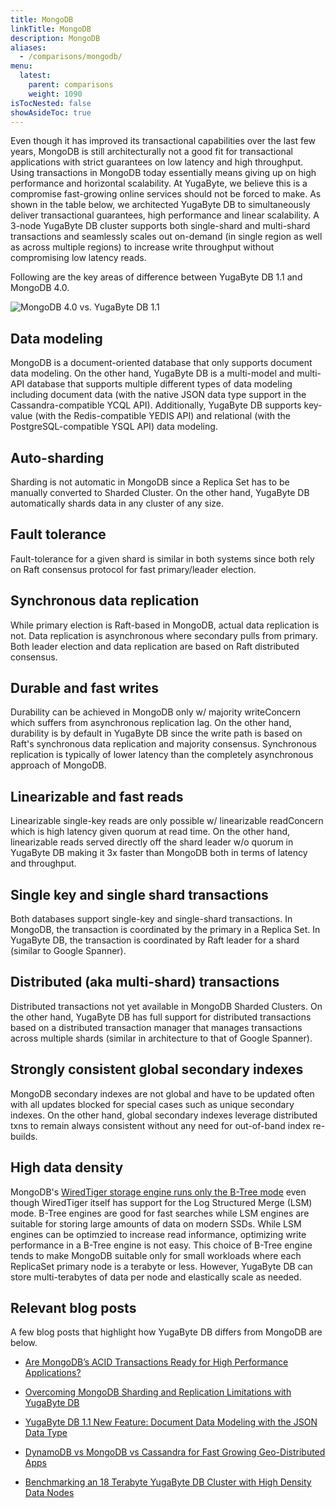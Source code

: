 ```yaml
---
title: MongoDB
linkTitle: MongoDB
description: MongoDB
aliases:
  - /comparisons/mongodb/
menu:
  latest:
    parent: comparisons
    weight: 1090
isTocNested: false
showAsideToc: true
---
```


Even though it has improved its transactional capabilities over the last few years, MongoDB is still architecturally not a good fit for transactional applications with strict guarantees on low latency and high throughput. Using transactions in MongoDB today essentially means giving up on high performance and horizontal scalability. At YugaByte, we believe this is a compromise fast-growing online services should not be forced to make. As shown in the table below, we architected YugaByte DB to simultaneously deliver transactional guarantees, high performance and linear scalability. A 3-node YugaByte DB cluster supports both single-shard and multi-shard transactions and seamlessly scales out on-demand (in single region as well as across multiple regions) to increase write throughput without compromising low latency reads.

Following are the key areas of difference between YugaByte DB 1.1 and MongoDB 4.0.

![MongoDB 4.0 vs. YugaByte DB 1.1](/images/comparisons/mongodb-vs-yugabyte-db.png)

## Data modeling

MongoDB is a document-oriented database that only supports document data modeling. On the other hand, YugaByte DB is a multi-model and multi-API database that supports multiple different types of data modeling including document data (with the native JSON data type support in the Cassandra-compatible YCQL API). Additionally, YugaByte DB supports key-value (with the Redis-compatible YEDIS API) and relational (with the PostgreSQL-compatible YSQL API) data modeling.

## Auto-sharding

Sharding is not automatic in MongoDB since a Replica Set has to be manually converted to Sharded Cluster. On the other hand, YugaByte DB automatically shards data in any cluster of any size.

## Fault tolerance

Fault-tolerance for a given shard is similar in both systems since both rely on Raft consensus protocol for fast primary/leader election.

## Synchronous data replication

While primary election is Raft-based in MongoDB, actual data replication is not. Data replication is asynchronous where secondary pulls from primary. Both leader election and data replication are based on Raft distributed consensus.

## Durable and fast writes

Durability can be achieved in MongoDB only w/ majority writeConcern which suffers from asynchronous replication lag. On the other hand, durability is by default in YugaByte DB since the write path is based on Raft's synchronous data replication and majority consensus. Synchronous replication is typically of lower latency than the completely asynchronous approach of MongoDB.

## Linearizable and fast reads

Linearizable single-key reads are only possible w/ linearizable readConcern which is high latency given quorum at read time. On the other hand, linearizable reads served directly off the shard leader w/o quorum in YugaByte DB making it 3x faster than MongoDB both in terms of latency and throughput.

## Single key and single shard transactions

Both databases support single-key and single-shard transactions. In MongoDB, the transaction is coordinated by the primary in a Replica Set. In YugaByte DB, the transaction is coordinated by Raft leader for a shard (similar to Google Spanner).

## Distributed (aka multi-shard) transactions

Distributed transactions not yet available in MongoDB Sharded Clusters. On the other hand, YugaByte DB has full support for distributed transactions based on a distributed transaction manager that manages transactions across multiple shards (similar in architecture to that of Google Spanner).

## Strongly consistent global secondary indexes

MongoDB secondary indexes are not global and have to be updated often with all updates blocked for special cases such as unique secondary indexes. On the other hand, global secondary indexes leverage distributed txns to remain always consistent without any need for out-of-band index re-builds.

## High data density

MongoDB's [WiredTiger storage engine runs only the B-Tree mode](https://blog.yugabyte.com/a-busy-developers-guide-to-database-storage-engines-the-basics/) even though WiredTiger itself has support for the Log Structured Merge (LSM) mode. B-Tree engines are good for fast searches while LSM engines are suitable for storing large amounts of data on modern SSDs. While LSM engines can be optimzied to increase read informance, optimizing write performance in a B-Tree engine is not easy. This choice of B-Tree engine tends to make MongoDB suitable only for small workloads where each ReplicaSet primary node is a terabyte or less. However, YugaByte DB can store multi-terabytes of data per node and elastically scale as needed.

## Relevant blog posts

A few blog posts that highlight how YugaByte DB differs from MongoDB are below.

- [Are MongoDB’s ACID Transactions Ready for High Performance Applications?](https://blog.yugabyte.com/are-mongodb-acid-transactions-ready-for-high-performance-applications/)

- [Overcoming MongoDB Sharding and Replication Limitations with YugaByte DB](https://blog.yugabyte.com/overcoming-mongodb-sharding-and-replication-limitations-with-yugabyte-db/)

- [YugaByte DB 1.1 New Feature: Document Data Modeling with the JSON Data Type](https://blog.yugabyte.com/yugabyte-db-1-1-new-feature-document-data-modeling-with-json-data-type/)

- [DynamoDB vs MongoDB vs Cassandra for Fast Growing Geo-Distributed Apps](https://blog.yugabyte.com/dynamodb-vs-mongodb-vs-cassandra-for-fast-growing-geo-distributed-apps/)

- [Benchmarking an 18 Terabyte YugaByte DB Cluster with High Density Data Nodes](https://blog.yugabyte.com/performance-benchmarks-tb-database-cluster-high-data-density-nodes/)
